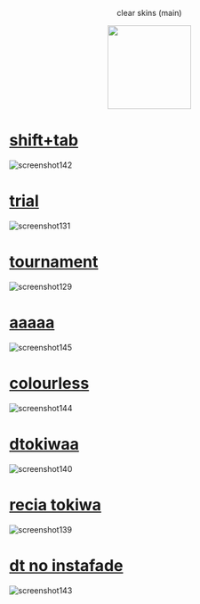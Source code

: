 <p align="center"> clear skins (main)
<p align="center">
<a href="https://osu.ppy.sh/users/21821366">
  <img src="https://a.ppy.sh/21821366?1669712909.jpeg"  
       width="150"
       height="150"></a>
<p align="center"> 

# [shift+tab](https://tokiwa.s-ul.eu/71VtUfUo)
![screenshot142](https://github.com/1tokiwa/skins/assets/140139725/e43faa12-75d7-4a2f-bd1a-dccd77397ebd)

# [trial](https://tokiwa.s-ul.eu/FxRoUhh6)
![screenshot131](https://github.com/1tokiwa/skins/assets/140139725/ee61d369-4acf-46f1-b0e3-7192cce08c00)

# [tournament](https://tokiwa.s-ul.eu/1nLsGSss)
![screenshot129](https://github.com/1tokiwa/skins/assets/140139725/33fd4b6d-63cf-46a3-9d04-9e43c91c5692)

# [aaaaa](https://tokiwa.s-ul.eu/FQWgOOlL)
![screenshot145](https://github.com/1tokiwa/skins/assets/140139725/a960660c-b790-43ee-ac2b-6960f175f3b2)

# [colourless](https://tokiwa.s-ul.eu/SHZVD52w)
![screenshot144](https://github.com/1tokiwa/skins/assets/140139725/65398dac-1e5b-49dc-bbd0-c7048a7f7b02)

# [dtokiwaa](https://tokiwa.s-ul.eu/AqjnOCuZ)
![screenshot140](https://github.com/1tokiwa/skins/assets/140139725/5bb0b9ed-5f90-4ff2-b231-7820af22bacb)

# [recia tokiwa](https://tokiwa.s-ul.eu/JPh8gel2)
![screenshot139](https://github.com/1tokiwa/skins/assets/140139725/a0a8eba6-503c-4945-a435-0ddc46a70f79)

# [dt no instafade](https://tokiwa.s-ul.eu/WFAConGk)
![screenshot143](https://github.com/1tokiwa/skins/assets/140139725/228cd61a-84c3-40de-9c3f-d5f91eed4e0c)
